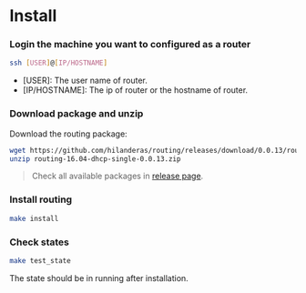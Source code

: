 # Install

### Login the machine you want to configured as a router
```bash
ssh [USER]@[IP/HOSTNAME]
```
* [USER]: The user name of router.
* [IP/HOSTNAME]: The ip of router or the hostname of router.

### Download package and unzip
Download the routing package:
```bash
wget https://github.com/hilanderas/routing/releases/download/0.0.13/routing-16.04-dhcp-single-0.0.13.zip
unzip routing-16.04-dhcp-single-0.0.13.zip
```

> Check all available packages in [release page](https://github.com/elespejo/routing/releases).

### Install routing
```bash
make install
```


### Check states
```bash
make test_state
```

The state should be in running after installation.
